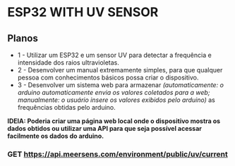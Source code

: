 # ESP32 WITH UV SENSOR

## Planos

* 1 - Utilizar um ESP32 e um sensor UV para detectar a frequência e intensidade
    dos raios ultravioletas. 
* 2 - Desenvolver um manual extremamente simples, para que qualquer pessoa com
    conhecimentos básicos possa criar o dispositivo.
* 3 - Desenvolver um sistema web para armazenar *(automaticamente: o arduino
    automaticamente envia os valores coletados para a web; manualmente: o
    usuário insere os valores exibidos pelo arduino)* as frequências obtidas
    pelo arduino.
  
**IDEIA: Poderia criar uma página web local onde o dispositivo mostra os
dados obtidos ou utilizar uma API para que seja possível acessar facilmente
os dados do arduino.**

### GET https://api.meersens.com/environment/public/uv/current

